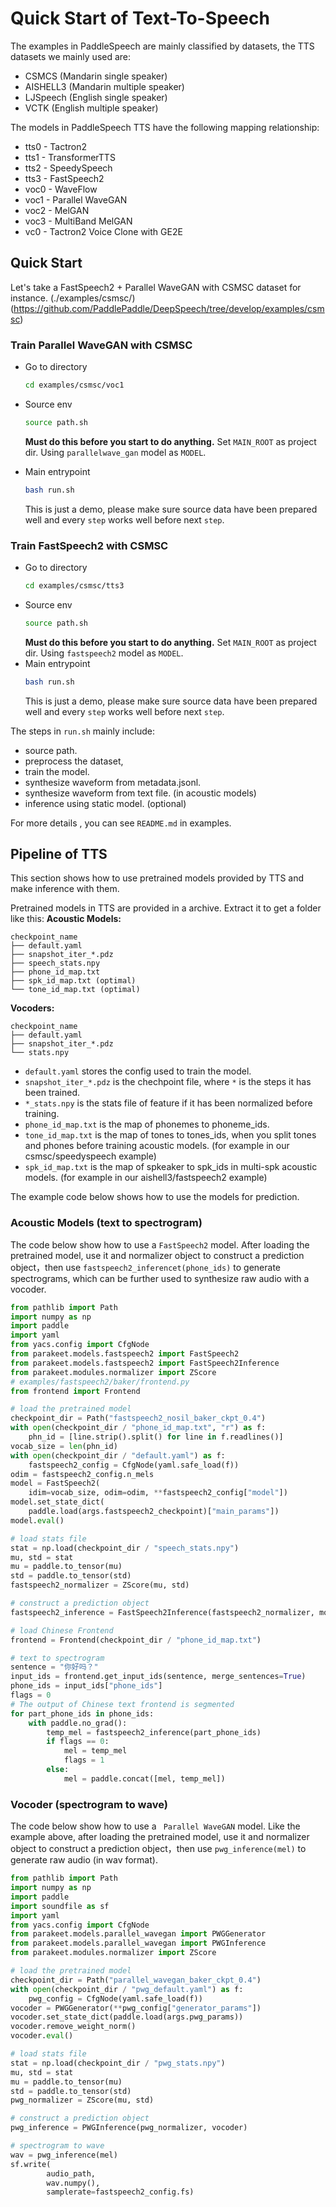 # Quick Start of Text-To-Speech
The examples in PaddleSpeech are mainly classified by datasets, the TTS datasets we mainly used are:
* CSMCS (Mandarin single speaker)
* AISHELL3 (Mandarin multiple speaker)
* LJSpeech (English single speaker)
* VCTK (English multiple speaker)

The models in PaddleSpeech TTS have the following mapping relationship:
* tts0 - Tactron2
* tts1 - TransformerTTS
* tts2 - SpeedySpeech
* tts3 - FastSpeech2
* voc0 - WaveFlow
* voc1 - Parallel WaveGAN
* voc2 - MelGAN
* voc3 - MultiBand MelGAN
* vc0 - Tactron2 Voice Clone with GE2E

## Quick Start

Let's take a FastSpeech2 + Parallel WaveGAN with CSMSC dataset for instance. (./examples/csmsc/)(https://github.com/PaddlePaddle/DeepSpeech/tree/develop/examples/csmsc)

### Train Parallel WaveGAN with CSMSC
- Go to directory
    ```bash
    cd examples/csmsc/voc1
    ```
- Source env
    ```bash
    source path.sh
    ```
    **Must do this before you start to do anything.**
    Set `MAIN_ROOT` as project dir. Using `parallelwave_gan` model as `MODEL`.

- Main entrypoint
    ```bash
    bash run.sh
    ```
    This is just a demo, please make sure source data have been prepared well and every `step` works well before next `step`.
### Train FastSpeech2 with CSMSC
- Go to directory
    ```bash
    cd examples/csmsc/tts3
    ```
- Source env
    ```bash
    source path.sh
    ```
    **Must do this before you start to do anything.**
    Set `MAIN_ROOT` as project dir. Using `fastspeech2` model as `MODEL`.
- Main entrypoint
    ```bash
    bash run.sh
    ```
    This is just a demo, please make sure source data have been prepared well and every `step` works well before next `step`.

The steps in `run.sh` mainly include:
- source path.
- preprocess the dataset,
- train the model.
- synthesize waveform from metadata.jsonl.
- synthesize waveform from text file. (in acoustic models)
- inference using static model. (optional)

For more details , you can see `README.md` in examples.

## Pipeline of TTS
This section shows how to use pretrained models provided by TTS and make inference with them.

Pretrained models in TTS are provided in a archive. Extract it to get a folder like this:
**Acoustic Models:**
```text
checkpoint_name
├── default.yaml
├── snapshot_iter_*.pdz
├── speech_stats.npy
├── phone_id_map.txt
├── spk_id_map.txt (optimal)
└── tone_id_map.txt (optimal)
```
**Vocoders:**
```text
checkpoint_name
├── default.yaml  
├── snapshot_iter_*.pdz
└── stats.npy  
```
- `default.yaml` stores the config used to train the model.
- `snapshot_iter_*.pdz` is the chechpoint file, where `*` is the steps it has been trained.
- `*_stats.npy` is the stats file of feature if  it has been normalized before training.
- `phone_id_map.txt` is the map of  phonemes to phoneme_ids.
- `tone_id_map.txt` is the map of  tones to tones_ids, when you split tones and phones before training acoustic models. (for example in our csmsc/speedyspeech example)
- `spk_id_map.txt` is the map of  spkeaker to spk_ids in multi-spk acoustic models. (for example in our aishell3/fastspeech2 example)

The example code below shows how to use the models for prediction.
### Acoustic Models (text to spectrogram)
The code below show how to use a `FastSpeech2` model.  After loading the pretrained model, use it and normalizer object to construct a prediction object，then use `fastspeech2_inferencet(phone_ids)` to generate spectrograms, which can be further used to synthesize raw audio with a vocoder.

```python
from pathlib import Path
import numpy as np
import paddle
import yaml
from yacs.config import CfgNode
from parakeet.models.fastspeech2 import FastSpeech2
from parakeet.models.fastspeech2 import FastSpeech2Inference
from parakeet.modules.normalizer import ZScore
# examples/fastspeech2/baker/frontend.py
from frontend import Frontend

# load the pretrained model
checkpoint_dir = Path("fastspeech2_nosil_baker_ckpt_0.4")
with open(checkpoint_dir / "phone_id_map.txt", "r") as f:
    phn_id = [line.strip().split() for line in f.readlines()]
vocab_size = len(phn_id)
with open(checkpoint_dir / "default.yaml") as f:
    fastspeech2_config = CfgNode(yaml.safe_load(f))
odim = fastspeech2_config.n_mels
model = FastSpeech2(
    idim=vocab_size, odim=odim, **fastspeech2_config["model"])
model.set_state_dict(
    paddle.load(args.fastspeech2_checkpoint)["main_params"])
model.eval()

# load stats file
stat = np.load(checkpoint_dir / "speech_stats.npy")
mu, std = stat
mu = paddle.to_tensor(mu)
std = paddle.to_tensor(std)
fastspeech2_normalizer = ZScore(mu, std)

# construct a prediction object
fastspeech2_inference = FastSpeech2Inference(fastspeech2_normalizer, model)

# load Chinese Frontend
frontend = Frontend(checkpoint_dir / "phone_id_map.txt")

# text to spectrogram
sentence = "你好吗？"
input_ids = frontend.get_input_ids(sentence, merge_sentences=True)
phone_ids = input_ids["phone_ids"]
flags = 0
# The output of Chinese text frontend is segmented
for part_phone_ids in phone_ids:
    with paddle.no_grad():
        temp_mel = fastspeech2_inference(part_phone_ids)
        if flags == 0:
            mel = temp_mel
            flags = 1
        else:
            mel = paddle.concat([mel, temp_mel])
```

### Vocoder (spectrogram to wave)
The code below show how to use a  ` Parallel WaveGAN` model. Like the example above, after loading the pretrained model, use it and normalizer object to construct a prediction object，then use `pwg_inference(mel)` to generate  raw audio (in wav format).

```python
from pathlib import Path
import numpy as np
import paddle
import soundfile as sf
import yaml
from yacs.config import CfgNode
from parakeet.models.parallel_wavegan import PWGGenerator
from parakeet.models.parallel_wavegan import PWGInference
from parakeet.modules.normalizer import ZScore

# load the pretrained model
checkpoint_dir = Path("parallel_wavegan_baker_ckpt_0.4")
with open(checkpoint_dir / "pwg_default.yaml") as f:
    pwg_config = CfgNode(yaml.safe_load(f))
vocoder = PWGGenerator(**pwg_config["generator_params"])
vocoder.set_state_dict(paddle.load(args.pwg_params))
vocoder.remove_weight_norm()
vocoder.eval()

# load stats file
stat = np.load(checkpoint_dir / "pwg_stats.npy")
mu, std = stat
mu = paddle.to_tensor(mu)
std = paddle.to_tensor(std)
pwg_normalizer = ZScore(mu, std)

# construct a prediction object
pwg_inference = PWGInference(pwg_normalizer, vocoder)

# spectrogram to wave
wav = pwg_inference(mel)
sf.write(
        audio_path,
        wav.numpy(),
        samplerate=fastspeech2_config.fs)
```

